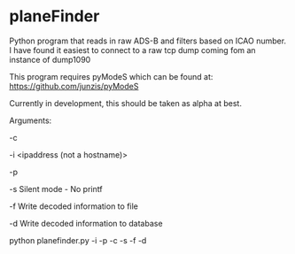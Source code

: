 # planeFinder
Python program that reads in raw ADS-B and filters based on ICAO number. 
I have found it easiest to connect to a raw tcp dump coming fom 
an instance of dump1090

This program requires pyModeS which can be found at:
https://github.com/junzis/pyModeS

Currently in development, this should be taken as alpha at best.  

Arguments: 

-c <config file location>

-i <ipaddress (not a hostname)>

-p <port>

-s  Silent mode - No printf 

-f  Write decoded information to file

-d  Write decoded information to database

python planefinder.py -i <IPAddress> -p <PORT> -c <FILENAME> -s -f -d 

